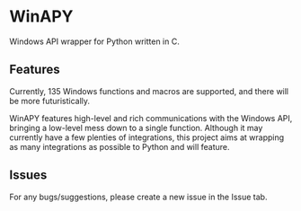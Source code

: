 # WinAPY
Windows API wrapper for Python written in C.

## Features
Currently, 135 Windows functions and macros are supported, and there will be more futuristically.

WinAPY features high-level and rich communications with the Windows API, bringing a low-level mess down to a single function. Although it may currently have a few plenties of integrations, this project aims at wrapping as many integrations as possible to Python and will feature.

## Issues
For any bugs/suggestions, please create a new issue in the Issue tab. 
